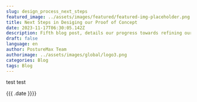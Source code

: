 ```yaml
---
slug: design_process_next_steps
featured_image: ../assets/images/featured/featured-img-placeholder.png
title: Next Steps in Desiging our Proof of Concept
date: 2023-11-17T06:30:05.142Z
description: Fifth blog post, details our progress towards refining our proof of concept
draft: false
language: en
author: PostureMax Team
authorimage: ../assets/images/global/logo3.png
categories: Blog
tags: Blog
---
```

test test

{{{ .date }}}}